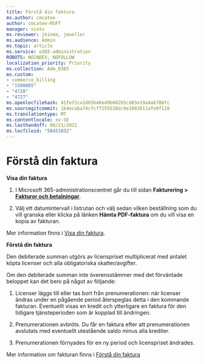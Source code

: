 ```yaml
---
title: Förstå din faktura
ms.author: cmcatee
author: cmcatee-MSFT
manager: scotv
ms.reviewer: jkinma, jmueller
ms.audience: Admin
ms.topic: article
ms.service: o365-administration
ROBOTS: NOINDEX, NOFOLLOW
localization_priority: Priority
ms.collection: Adm_O365
ms.custom:
- commerce_billing
- "1500005"
- "4728"
- "4727"
ms.openlocfilehash: 41fef2ca1d65b46e49b602b5cd03e19a4ab708fc
ms.sourcegitcommit: 1b4ecaba74cfcff155528dc9e1002011afe0f110
ms.translationtype: MT
ms.contentlocale: sv-SE
ms.lasthandoff: 08/21/2021
ms.locfileid: "58451832"
---
```

# <a name="understand-your-bill"></a>Förstå din faktura

**Visa din faktura**

1. I Microsoft 365-administrationscentret går du till sidan **Fakturering > [Fakturor och betalningar](https://go.microsoft.com/fwlink/p/?linkid=848039)**.

2. Välj ett datumintervall i listrutan och välj sedan vilken beställning som du vill granska eller klicka på länken **Hämta PDF-faktura** om du vill visa en kopia av fakturan.

Mer information finns i [Visa din faktura](https://docs.microsoft.com/microsoft-365/commerce/billing-and-payments/view-your-bill-or-invoice).

**Förstå din faktura**

Den debiterade summan utgörs av licenspriset multiplicerat med antalet köpta licenser och alla obligatoriska skatter/avgifter.

Om den debiterade summan inte överensstämmer med det förväntade beloppet kan det bero på något av följande:

1. Licenser läggs till eller tas bort från prenumerationen: när licenser ändras under en pågående period återspeglas detta i den kommande fakturan.  Eventuellt visas en kredit och ytterligare en faktura för den tidigare tjänsteperioden som är kopplad till ändringen.

2. Prenumerationen avbröts.  Du får en faktura efter att prenumerationen avslutats med eventuellt utestående saldo minus alla krediter.

3. Prenumerationen förnyades för en ny period och licenspriset ändrades.  

Mer information om fakturan finns i [Förstå din faktura](https://support.office.com/article/Understand-your-invoice-for-Office-365-for-business-0724b428-fb59-4962-8c37-6674166d7507)
